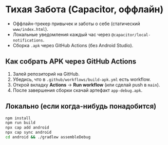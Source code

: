 
# Тихая Забота (Capacitor, оффлайн)

- Оффлайн-трекер привычек и заботы о себе (статический `www/index.html`).
- Локальные уведомления каждый час через `@capacitor/local-notifications`.
- Сборка `.apk` через GitHub Actions (без Android Studio).

## Как собрать APK через GitHub Actions
1. Залей репозиторий на GitHub.
2. Убедись, что в `.github/workflows/build-apk.yml` есть workflow.
3. Открой вкладку **Actions** → **Run workflow** (или сделай push в `main`).
4. После завершения сборки скачай артефакт `app-debug.apk`.

## Локально (если когда-нибудь понадобится)
```bash
npm install
npm run build
npx cap add android
npx cap sync android
cd android && ./gradlew assembleDebug
```
